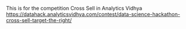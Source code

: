 This is for the competition Cross Sell in Analytics Vidhya
https://datahack.analyticsvidhya.com/contest/data-science-hackathon-cross-sell-target-the-right/
